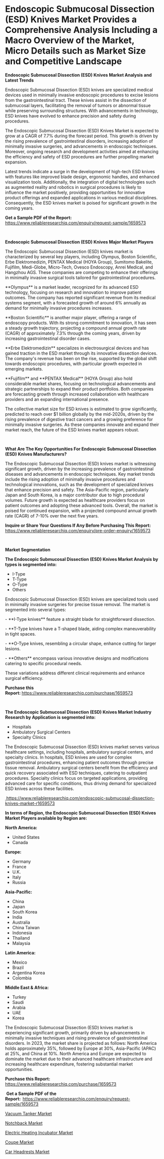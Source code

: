 <p><h1>Endoscopic Submucosal Dissection (ESD) Knives Market Provides a Comprehensive Analysis Including a Macro Overview of the Market, Micro Details such as Market Size and Competitive Landscape</h1></p><p><strong>Endoscopic Submucosal Dissection (ESD) Knives Market Analysis and Latest Trends</strong></p>
<p><p>Endoscopic Submucosal Dissection (ESD) knives are specialized medical devices used in minimally invasive endoscopic procedures to excise lesions from the gastrointestinal tract. These knives assist in the dissection of submucosal layers, facilitating the removal of tumors or abnormal tissue while preserving surrounding structures. With advancements in technology, ESD knives have evolved to enhance precision and safety during procedures.</p><p>The Endoscopic Submucosal Dissection (ESD) Knives Market is expected to grow at a CAGR of 7.7% during the forecast period. This growth is driven by the rising prevalence of gastrointestinal disorders, increasing adoption of minimally invasive surgeries, and advancements in endoscopic techniques. Moreover, ongoing research and development activities aimed at enhancing the efficiency and safety of ESD procedures are further propelling market expansion.</p><p>Latest trends indicate a surge in the development of high-tech ESD knives with features like improved blade design, ergonomic handles, and enhanced visualization tools. Additionally, the integration of digital technologies such as augmented reality and robotics in surgical procedures is likely to influence the market positively, providing opportunities for innovative product offerings and expanded applications in various medical disciplines. Consequently, the ESD knives market is poised for significant growth in the coming years.</p></p>
<p><strong>Get a Sample PDF of the Report:&nbsp;</strong> <a href="https://www.reliableresearchiq.com/enquiry/request-sample/1659573?utm_campaign=1720&utm_medium=2&utm_source=Github&utm_content=ia&utm_term=09122024&utm_id=endoscopic-submucosal-dissection-esd-knives">https://www.reliableresearchiq.com/enquiry/request-sample/1659573</a></p>
<p>&nbsp;</p>
<p><strong>Endoscopic Submucosal Dissection (ESD) Knives Major Market Players</strong></p>
<p><p>The Endoscopic Submucosal Dissection (ESD) knives market is characterized by several key players, including Olympus, Boston Scientific, Erbe Elektromedizin, PENTAX Medical (HOYA Group), Sumitomo Bakelite, Fujifilm, Medi-Globe, Micro-Tech, Ovesco Endoscopy, Anrei Medical, and Hangzhou AGS. These companies are competing to enhance their offerings in minimally invasive surgical tools tailored for gastrointestinal procedures.</p><p>**Olympus** is a market leader, recognized for its advanced ESD technology, focusing on research and innovation to improve patient outcomes. The company has reported significant revenue from its medical systems segment, with a forecasted growth of around 6% annually as demand for minimally invasive procedures increases.</p><p>**Boston Scientific** is another major player, offering a range of endoscopy products. With its strong commitment to innovation, it has seen a steady growth trajectory, projecting a compound annual growth rate (CAGR) of approximately 7.3% through the coming years, driven by increasing gastrointestinal disorder cases.</p><p>**Erbe Elektromedizin** specializes in electrosurgical devices and has gained traction in the ESD market through its innovative dissection devices. The company's revenue has been on the rise, supported by the global shift towards endoscopic procedures, with particular growth expected in emerging markets.</p><p>**Fujifilm** and **PENTAX Medical** (HOYA Group) also hold considerable market shares, focusing on technological advancements and strategic partnerships to expand their product portfolios. Both companies are forecasting growth through increased collaboration with healthcare providers and an expanding international presence.</p><p>The collective market size for ESD knives is estimated to grow significantly, predicted to reach over $1 billion globally by the mid-2020s, driven by the rising prevalence of digestive tract cancers and a growing preference for minimally invasive surgeries. As these companies innovate and expand their market reach, the future of the ESD knives market appears robust.</p></p>
<p>&nbsp;</p>
<p><strong>What Are The Key Opportunities For Endoscopic Submucosal Dissection (ESD) Knives Manufacturers?</strong></p>
<p><p>The Endoscopic Submucosal Dissection (ESD) knives market is witnessing significant growth, driven by the increasing prevalence of gastrointestinal diseases and advancements in endoscopic techniques. Key market trends include the rising adoption of minimally invasive procedures and technological innovations, such as the development of specialized knives that enhance precision and safety. The Asia-Pacific region, particularly Japan and South Korea, is a major contributor due to high procedural volumes. Future growth is expected as healthcare providers focus on patient outcomes and adopting these advanced tools. Overall, the market is poised for continued expansion, with a projected compound annual growth rate (CAGR) of 7-10% over the next five years.</p></p>
<p><strong>Inquire or Share Your Questions If Any Before Purchasing This Report:</strong> <a href="https://www.reliableresearchiq.com/enquiry/pre-order-enquiry/1659573?utm_campaign=1720&utm_medium=2&utm_source=Github&utm_content=ia&utm_term=09122024&utm_id=endoscopic-submucosal-dissection-esd-knives">https://www.reliableresearchiq.com/enquiry/pre-order-enquiry/1659573</a></p>
<p>&nbsp;</p>
<p><strong>Market Segmentation</strong></p>
<p><strong>The Endoscopic Submucosal Dissection (ESD) Knives Market Analysis by types is segmented into:</strong></p>
<p><ul><li>I-Type</li><li>T-Type</li><li>O-Type</li><li>Others</li></ul></p>
<p><p>Endoscopic Submucosal Dissection (ESD) knives are specialized tools used in minimally invasive surgeries for precise tissue removal. The market is segmented into several types: </p><p>- **I-Type knives** feature a straight blade for straightforward dissection.</p><p>- **T-Type knives have a T-shaped blade, aiding complex maneuverability in tight spaces. </p><p>- **O-Type knives, resembling a circular shape, enhance cutting for larger lesions.</p><p>- **Others** encompass various innovative designs and modifications catering to specific procedural needs. </p><p>These variations address different clinical requirements and enhance surgical efficiency.</p></p>
<p><strong>Purchase this Report:&nbsp;</strong><a href="https://www.reliableresearchiq.com/purchase/1659573?utm_campaign=1720&utm_medium=2&utm_source=Github&utm_content=ia&utm_term=09122024&utm_id=endoscopic-submucosal-dissection-esd-knives">https://www.reliableresearchiq.com/purchase/1659573</a></p>
<p>&nbsp;</p>
<p><strong>The Endoscopic Submucosal Dissection (ESD) Knives Market Industry Research by Application is segmented into:</strong></p>
<p><ul><li>Hospitals</li><li>Ambulatory Surgical Centers</li><li>Specialty Clinics</li></ul></p>
<p><p>The Endoscopic Submucosal Dissection (ESD) knives market serves various healthcare settings, including hospitals, ambulatory surgical centers, and specialty clinics. In hospitals, ESD knives are used for complex gastrointestinal procedures, enhancing patient outcomes through precise tissue removal. Ambulatory surgical centers benefit from the efficiency and quick recovery associated with ESD techniques, catering to outpatient procedures. Specialty clinics focus on targeted applications, providing advanced care for specific conditions, thus driving demand for specialized ESD knives across these facilities.</p></p>
<p><a href="https://www.reliableresearchiq.com/endoscopic-submucosal-dissection-knives-market-r1659573?utm_campaign=1720&utm_medium=2&utm_source=Github&utm_content=ia&utm_term=09122024&utm_id=endoscopic-submucosal-dissection-esd-knives">&nbsp;https://www.reliableresearchiq.com/endoscopic-submucosal-dissection-knives-market-r1659573</a></p>
<p><strong>In terms of Region, the Endoscopic Submucosal Dissection (ESD) Knives Market Players available by Region are:</strong></p>
<p>
    <p> <strong> North America: </strong>
        <ul>
            <li>United States</li>
            <li>Canada</li>
        </ul>
        </p> 
    <p> <strong> Europe: </strong>
        <ul>
            <li>Germany</li>
            <li>France</li>
            <li>U.K.</li>
            <li>Italy</li>
            <li>Russia</li>
        </ul>
        </p> 
    <p> <strong> Asia-Pacific: </strong>
        <ul>
            <li>China</li>
            <li>Japan</li>
            <li>South Korea</li>
            <li>India</li>
            <li>Australia</li>
            <li>China Taiwan</li>
            <li>Indonesia</li>
            <li>Thailand</li>
            <li>Malaysia</li>
        </ul>
        </p> 
    <p> <strong> Latin America: </strong>
        <ul>
            <li>Mexico</li>
            <li>Brazil</li>
            <li>Argentina Korea</li>
            <li>Colombia</li>
        </ul>
        </p> 
    <p> <strong> Middle East & Africa: </strong>
        <ul>
            <li>Turkey</li>
            <li>Saudi</li>
            <li>Arabia</li>
            <li>UAE</li>
            <li>Korea</li>
        </ul>
    </p>
    </p>
<p><p>The Endoscopic Submucosal Dissection (ESD) knives market is experiencing significant growth, primarily driven by advancements in minimally invasive techniques and rising prevalence of gastrointestinal disorders. In 2023, the market share is projected as follows: North America holds approximately 35%, followed by Europe at 30%, Asia-Pacific (APAC) at 25%, and China at 10%. North America and Europe are expected to dominate the market due to their advanced healthcare infrastructure and increasing healthcare expenditure, fostering substantial market opportunities.</p></p>
<p><strong>Purchase this Report: </strong><a href="https://www.reliableresearchiq.com/purchase/1659573?utm_campaign=1720&utm_medium=2&utm_source=Github&utm_content=ia&utm_term=09122024&utm_id=endoscopic-submucosal-dissection-esd-knives">https://www.reliableresearchiq.com/purchase/1659573</a></p>
<p>&nbsp;<strong>Get a Sample PDF of the Report:&nbsp;&nbsp;</strong><a href="https://www.reliableresearchiq.com/enquiry/request-sample/1659573?utm_campaign=1720&utm_medium=2&utm_source=Github&utm_content=ia&utm_term=09122024&utm_id=endoscopic-submucosal-dissection-esd-knives">https://www.reliableresearchiq.com/enquiry/request-sample/1659573</a></p>
<p><strong></strong></p>
<p><p><a href="https://www.linkedin.com/pulse/year-on-year-growth-vacuum-tanker-market-9-cagr-from-2024-2qgif?utm_campaign=1720&utm_medium=2&utm_source=Github&utm_content=ia&utm_term=09122024&utm_id=endoscopic-submucosal-dissection-esd-knives">Vacuum Tanker Market</a></p><p><a href="https://www.linkedin.com/pulse/global-notchback-market-study-2024-2031-85-cagr-in-depth-1iile?utm_campaign=1720&utm_medium=2&utm_source=Github&utm_content=ia&utm_term=09122024&utm_id=endoscopic-submucosal-dissection-esd-knives">Notchback Market</a></p><p><a href="https://github.com/marlanamarvn/Market-Research-Report-List-1/blob/main/electric-heating-incubator-market.md?utm_campaign=1720&utm_medium=2&utm_source=Github&utm_content=ia&utm_term=09122024&utm_id=endoscopic-submucosal-dissection-esd-knives">Electric Heating Incubator Market</a></p><p><a href="https://www.linkedin.com/pulse/market-dynamics-projected-growth-coupe-cagr-46-from-2024-2031-r4rqe?utm_campaign=1720&utm_medium=2&utm_source=Github&utm_content=ia&utm_term=09122024&utm_id=endoscopic-submucosal-dissection-esd-knives">Coupe Market</a></p><p><a href="https://www.linkedin.com/pulse/key-trends-driving-growth-car-headrests-market-118-cagr-from-7828e?utm_campaign=1720&utm_medium=2&utm_source=Github&utm_content=ia&utm_term=09122024&utm_id=endoscopic-submucosal-dissection-esd-knives">Car Headrests Market</a></p></p>